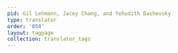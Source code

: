 ```yaml
---
pid: Gil Lehmann, Jacey Chang, and Yehudith Dashevsky
type: translator
order: '054'
layout: tagpage
collection: translator_tags
---
```

